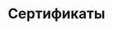 ---
title: "Сертификаты"
endpoint: "/api/certificates"
pageclass: "inner page-certificates loading"
---